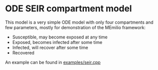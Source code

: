 # ODE SEIR compartment model

This model is a very simple ODE model with only four compartments and few parameters, mostly for demonstration of the MEmilio framework:
- Susceptible, may become exposed at any time
- Exposed, becomes infected after some time
- Infected, will recover after some time
- Recovered

An example can be found in [examples/seir.cpp](../../examples/seir.cpp)